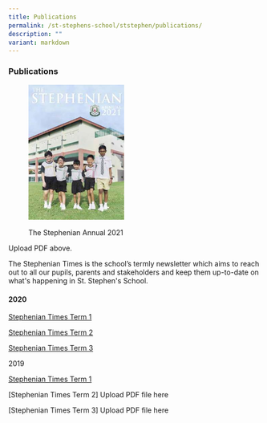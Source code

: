 ```yaml
---
title: Publications
permalink: /st-stephens-school/ststephen/publications/
description: ""
variant: markdown
---
```

### Publications

<figure><p><a href="upload pdf link here"><img style="width:45%" src="/images/pub1.png"></a></p><figcaption> The Stephenian Annual 2021</figcaption></figure>

Upload PDF above.

The Stephenian Times is the school’s termly newsletter which aims to reach out to all our pupils, parents and stakeholders and keep them up-to-date on what's happening in St. Stephen's School.

  

#### 2020

[Stephenian Times Term 1](/files/Stephenian_Times_2020_Term1.pdf)

[Stephenian Times Term 2](/files/Stephenian_Times_2020_Term2.pdf)

[Stephenian Times Term 3](/files/Stephenian_Times_2020_Term4.pdf)

  

2019

[Stephenian Times Term 1](/files/Stephenian_Times_2019_Term1.pdf)

[Stephenian Times Term 2] Upload PDF file here

[Stephenian Times Term 3] Upload PDF file here